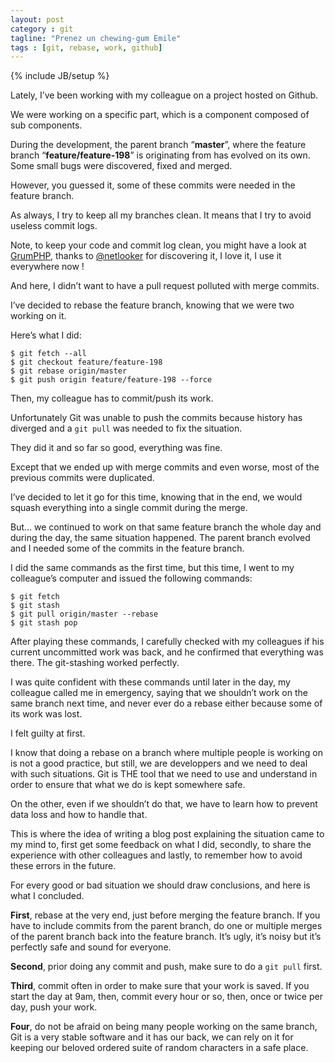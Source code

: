 ```yaml
---
layout: post
category : git
tagline: "Prenez un chewing-gum Emile"
tags : [git, rebase, work, github]
---
```

{% include JB/setup %}

Lately, I’ve been working with my colleague on a project hosted on Github.

We were working on a specific part, which is a component composed of sub components.

During the development, the parent branch “**master**”, where the feature branch “**feature/feature-198**” is originating from has evolved on its own. Some small bugs were discovered, fixed and merged.

However, you guessed it, some of these commits were needed in the feature branch.

As always, I try to keep all my branches clean. It means that I try to avoid useless commit logs.

Note, to keep your code and commit log clean, you might have a look at [GrumPHP](https://github.com/phpro/grumphp), thanks to [@netlooker](https://github.com/netlooker) for discovering it, I love it, I use it everywhere now !

And here, I didn’t want to have a pull request polluted with merge commits.

I’ve decided to rebase the feature branch, knowing that we were two working on it.

Here’s what I did:

```
$ git fetch --all
$ git checkout feature/feature-198
$ git rebase origin/master
$ git push origin feature/feature-198 --force
```

Then, my colleague has to commit/push its work.

Unfortunately Git was unable to push the commits because history has diverged and a ```git pull``` was needed to fix the situation.

They did it and so far so good, everything was fine.

Except that we ended up with merge commits and even worse, most of the previous commits were duplicated.

I’ve decided to let it go for this time, knowing that in the end, we would squash everything into a single commit during the merge.

But… we continued to work on that same feature branch the whole day and during the day, the same situation happened.
The parent branch evolved and I needed some of the commits in the feature branch.

I did the same commands as the first time, but this time, I went to my colleague’s computer and issued the following commands:

```
$ git fetch
$ git stash
$ git pull origin/master --rebase
$ git stash pop
```

After playing these commands, I carefully checked with my colleagues if his current uncommitted work was back, and he confirmed that everything was there. The git-stashing worked perfectly.

I was quite confident with these commands until later in the day, my colleague called me in emergency, saying that we shouldn’t work on the same branch next time, and never ever do a rebase either because some of its work was lost.

I felt guilty at first.

I know that doing a rebase on a branch where multiple people is working on is not a good practice, but still, we are developpers and we need to deal with such situations. Git is THE tool that we need to use and understand in order to ensure that what we do is kept somewhere safe.

On the other, even if we shouldn’t do that, we have to learn how to prevent data loss and how to handle that.

This is where the idea of writing a blog post explaining the situation came to my mind to, first get some feedback on what I did, secondly, to share the experience with other colleagues and lastly, to remember how to avoid these errors in the future.

For every good or bad situation we should draw conclusions, and here is what I concluded.

**First**, rebase at the very end, just before merging the feature branch.
If you have to include commits from the parent branch, do one or multiple merges of the parent branch back into the feature branch. It’s ugly, it’s noisy but it’s perfectly safe and sound for everyone.

**Second**, prior doing any commit and push, make sure to do a ```git pull``` first.

**Third**, commit often in order to make sure that your work is saved.
If you start the day at 9am, then, commit every hour or so, then, once or twice per day, push your work.

**Four**, do not be afraid on being many people working on the same branch, Git is a very stable software and it has our back, we can rely on it for keeping our beloved ordered suite of random characters in a safe place.
